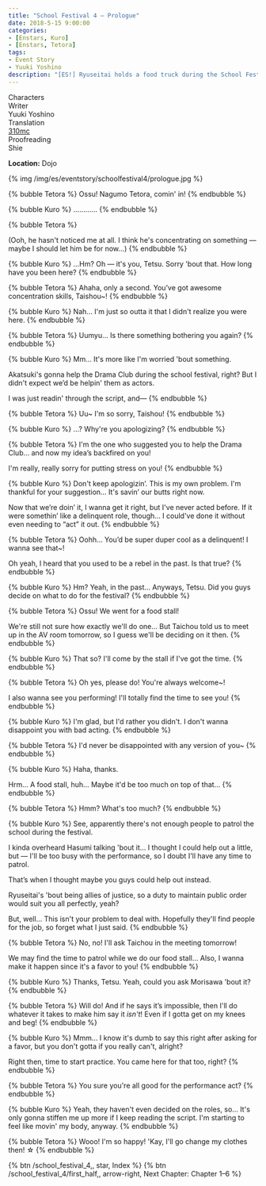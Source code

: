 ```yaml
---
title: "School Festival 4 – Prologue"
date: 2018-5-15 9:00:00
categories:
- [Enstars, Kuro]
- [Enstars, Tetora]
tags:
- Event Story
- Yuuki Yoshino
description: "[ES!] Ryuseitai holds a food truck during the School Festival, patrolling the place and performing a hero show. Despite that, the transfer student ends up in a pinch, surrounded by delinquents!"
---
```

<div class="three-wrapper" style="--storyColor:#965e7d;--storyColor-rgb:150,94,125;--storyColor-h:326.8;--storyColor-s: 23%;--storyColor-l:47.8%;">
    <div class="info-area">
        <div class="info">
            <div class="info-item characters">
                <div class="label">
                    Characters
                </div>
                <div class="value">
                <a href="/categories/Enstars/Tetora" character="Tetora"></a>
                <a href="/categories/Enstars/Kuro" character="Kuro"></a>
                </div>
            </div>
            <div class="info-item one">
                <div class="label">
                    Writer
                </div>
                <div class="value">
                    Yuuki Yoshino
                </div>
            </div>
            <div class="info-item two">
                <div class="label">
                    Translation
                </div>
                <div class="value">
                    <a href="/about">310mc</a>
                </div>
            </div>
            <div class="info-item three">
                <div class="label">
                   Proofreading
                </div>
                <div class="value">
                    Shie
                </div>
            </div>
        </div>
    </div>
</div>

<!-- more -->

<div class="msr-location">
    <p><span><b>Location:</b> Dojo</span></p>
</div>

{% img /img/es/eventstory/schoolfestival4/prologue.jpg %}

{% bubble Tetora %}
Ossu! Nagumo Tetora, comin' in!
{% endbubble %}

{% bubble Kuro %}
…………
{% endbubble %}

{% bubble Tetora %}
<th>(Ooh, he hasn't noticed me at all. I think he's concentrating on something — maybe I should let him be for now…)</th>
{% endbubble %}

{% bubble Kuro %}
…Hm? Oh — it's you, Tetsu. Sorry 'bout that. How long have you been here?
{% endbubble %}

{% bubble Tetora %}
Ahaha, only a second. You’ve got awesome concentration skills, Taishou~!
{% endbubble %}

{% bubble Kuro %}
Nah… I'm just so outta it that I didn't realize you were here.
{% endbubble %}

{% bubble Tetora %}
Uumyu… Is there something bothering you again?
{% endbubble %}

{% bubble Kuro %}
Mm… It's more like I'm worried 'bout something.

Akatsuki's gonna help the Drama Club during the school festival, right? But I didn't expect we’d be helpin' them as actors.

I was just readin' through the script, and—
{% endbubble %}

{% bubble Tetora %}
Uu~ I'm so sorry, Taishou!
{% endbubble %}

{% bubble Kuro %}
…? Why're you apologizing?
{% endbubble %}

{% bubble Tetora %}
I'm the one who suggested you to help the Drama Club… and now my idea’s backfired on you!

I'm really, really sorry for putting stress on you!
{% endbubble %}

{% bubble Kuro %}
Don't keep apologizin’. This is my own problem. I'm thankful for your suggestion… It's savin’ our butts right now.

Now that we’re doin’ it, I wanna get it right, but I've never acted before. If it were somethin’ like a delinquent role, though… I could've done it without even needing to “act” it out.
{% endbubble %}

{% bubble Tetora %}
Oohh… You’d be super duper cool as a delinquent! I wanna see that~!

Oh yeah, I heard that you used to be a rebel in the past. Is that true?
{% endbubble %}

{% bubble Kuro %}
Hm? Yeah, in the past… Anyways, Tetsu. Did you guys decide on what to do for the festival?
{% endbubble %}

{% bubble Tetora %}
Ossu! We went for a food stall!

We're still not sure how exactly we'll do one… But Taichou told us to meet up in the AV room tomorrow, so I guess we'll be deciding on it then.
{% endbubble %}

{% bubble Kuro %}
That so? I'll come by the stall if I've got the time.
{% endbubble %}

{% bubble Tetora %}
Oh yes, please do! You're always welcome~!

I also wanna see you performing! I'll totally find the time to see you!
{% endbubble %}

{% bubble Kuro %}
I'm glad, but I'd rather you didn't. I don't wanna disappoint you with bad acting.
{% endbubble %}

{% bubble Tetora %}
I'd never be disappointed with any version of you~
{% endbubble %}

{% bubble Kuro %}
Haha, thanks.

Hrm… A food stall, huh… Maybe it'd be too much on top of that…
{% endbubble %}

{% bubble Tetora %}
Hmm? What's too much?
{% endbubble %}

{% bubble Kuro %}
See, apparently there's not enough people to patrol the school during the festival.

I kinda overheard Hasumi talking 'bout it… I thought I could help out a little, but — I'll be too busy with the performance, so I doubt I'll have any time to patrol.

That’s when I thought maybe you guys could help out instead.

Ryuseitai's 'bout being allies of justice, so a duty to maintain public order would suit you all perfectly, yeah?

But, well… This isn't your problem to deal with. Hopefully they'll find people for the job, so forget what I just said.
{% endbubble %}

{% bubble Tetora %}
No, no! I'll ask Taichou in the meeting tomorrow!

We may find the time to patrol while we do our food stall… Also, I wanna make it happen since it's a favor to you!
{% endbubble %}

{% bubble Kuro %}
Thanks, Tetsu. Yeah, could you ask Morisawa 'bout it?
{% endbubble %}

{% bubble Tetora %}
Will do! And if he says it’s impossible, then I'll do whatever it takes to make him say it *isn't*! Even if I gotta get on my knees and beg!
{% endbubble %}

{% bubble Kuro %}
Mmm… I know it's dumb to say this right after asking for a favor, but you don't gotta if you really can't, alright?

Right then, time to start practice. You came here for that too, right?
{% endbubble %}

{% bubble Tetora %}
You sure you're all good for the performance act?
{% endbubble %}

{% bubble Kuro %}
Yeah, they haven't even decided on the roles, so… It's only gonna stiffen me up more if I keep reading the script. I'm starting to feel like movin' my body, anyway.
{% endbubble %}

{% bubble Tetora %}
Wooo! I'm so happy! 'Kay, I'll go change my clothes then! ☆
{% endbubble %}

<div toc>
{% btn /school_festival_4,, star, Index %}
{% btn /school_festival_4/first_half,, arrow-right, Next Chapter: Chapter 1–6 %}
</div>
